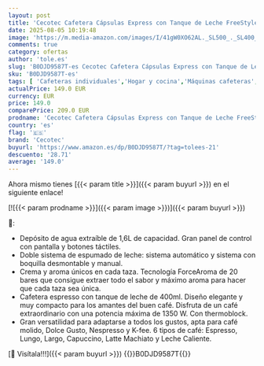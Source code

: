 ```yaml
---
layout: post
title: 'Cecotec Cafetera Cápsulas Express con Tanque de Leche FreeStyle Latte T. 1350W  20 Bares  Compatible con Café Molido  Dolce Gusto  Nespresso y K-Fee  Depósito 1 6L de Agua y 400ml de Leche'
date: 2025-08-05 10:19:48
image: 'https://m.media-amazon.com/images/I/41gW0XO62AL._SL500_._SL400_.jpg'
comments: true
category: ofertas
author: 'tole.es'
slug: 'B0DJD9587T-es Cecotec Cafetera Cápsulas Express con Tanque de Leche...'
sku: 'B0DJD9587T-es'
tags: [ 'Cafeteras individuales','Hogar y cocina','Máquinas cafeteras','Utensilios para café y té','cafetera','cecotec','dolce','gusto','nespresso','🇪🇸', ]
actualPrice: 149.0 EUR
currency: EUR
price: 149.0
comparePrice: 209.0 EUR
prodname: 'Cecotec Cafetera Cápsulas Express con Tanque de Leche FreeStyle Latte T. 1350W  20 Bares  Compatible con Café Molido  Dolce Gusto  Nespresso y K-Fee  Depósito 1 6L de Agua y 400ml de Leche'
country: 'es'
flag: '🇪🇸'
brand: 'Cecotec'
buyurl: 'https://www.amazon.es/dp/B0DJD9587T/?tag=tolees-21'
descuento: '28.71'
average: '149.0'
---
```


Ahora mismo tienes [{{< param title >}}]({{< param buyurl >}}) en el siguiente enlace!

[![{{< param prodname >}}]({{< param image >}})]({{< param buyurl >}})

🔎:

- Depósito de agua extraíble de 1,6L de capacidad. Gran panel de control con pantalla y botones táctiles.
- Doble sistema de espumado de leche: sistema automático y sistema con boquilla desmontable y manual.
- Crema y aroma únicos en cada taza. Tecnología ForceAroma de 20 bares que consigue extraer todo el sabor y máximo aroma para hacer que cada taza sea única.
- Cafetera espresso con tanque de leche de 400ml. Diseño elegante y muy compacto para los amantes del buen café. Disfruta de un café extraordinario con una potencia máxima de 1350 W. Con thermoblock.
- Gran versatilidad para adaptarse a todos los gustos, apta para café molido, Dolce Gusto, Nespresso y K-fee. 6 tipos de café: Espresso, Lungo, Largo, Capuccino, Latte Machiato y Leche Caliente.

[🛒 Visítala!!!]({{< param buyurl >}})
{{<world>}}B0DJD9587T{{</world>}}
